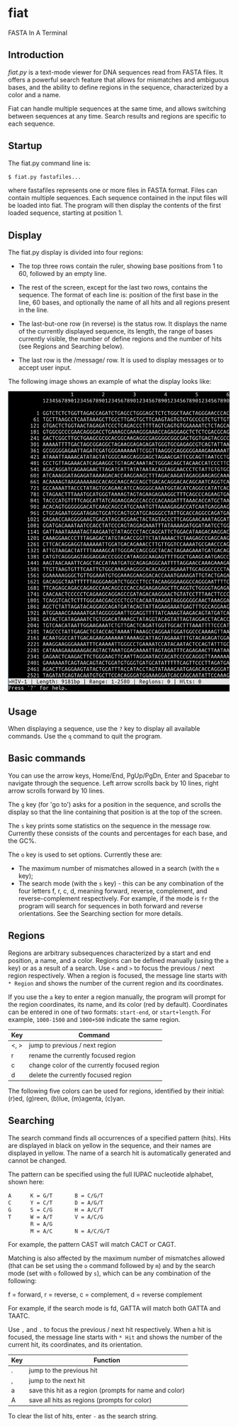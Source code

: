# fiat
FASTA In A Terminal

## Introduction

*fiat.py* is a text-mode viewer for DNA sequences read from FASTA files.
It offers a powerful search feature that allows for mismatches and ambiguous
bases, and the ability to define regions in the sequence, characterized by
a color and a name.

Fiat can handle multiple sequences at the same time, and allows switching between
sequences at any time. Search results and regions are specific to each sequence.

## Startup

The fiat.py command line is:

```bash
$ fiat.py fastafiles...
```

where fastafiles represents one or more files in FASTA format. Files can contain
multiple sequences. Each sequence contained in the input files will be loaded
into fiat. The program will then display the contents of the first loaded sequence,
starting at position 1.

## Display

The fiat.py display is divided into four regions:

* The top three rows contain the ruler, showing base positions from 1 to 60, followed
by an empty line.

* The rest of the screen, except for the last two rows, contains the sequence. The format
of each line is: position of the first base in the line, 60 bases, and optionally the name
of all hits and all regions present in the line.

* The last-but-one row (in reverse) is the status row. It displays the name of the currently displayed
sequence, its length, the range of bases currently visible, the number of define regions
and the number of hits (see Regions and Searching below).

* The last row is the /message/ row. It is used to display messages or to accept user input.

The following image shows an example of what the display looks like:

![demo screenshot](demo/screenshot.png)

## Usage

When displaying a sequence, use the `?` key to display all available commands. Use the `q` command
to quit the program.

## Basic commands

You can use the arrow keys, Home/End, PgUp/PgDn, Enter and Spacebar to navigate through the sequence.
Left arrow scrolls back by 10 lines, right arrow scrolls forward by 10 lines.

The `g` key (for 'go to') asks for a position in the sequence, and scrolls the display so that the
line containing that position is at the top of the screen.

The `s` key prints some statistics on the sequence in the message row. Currently these consists of
the counts and percentages for each base, and the GC%.

The `o` key is used to set options. Currently these are:
* The maximum number of mismatches allowed in a search (with the `m` key);
* The search mode (with the `s` key) - this can be any combination of the four letters f, r, c, d,
  meaning forward, reverse, complement, and reverse-complement respectively. For example, if the mode
  is `fr` the program will search for sequences in both forward and reverse orientations. See the Searching
  section for more details. 

## Regions

Regions are arbitrary subsequences characterized by a start and end position,
a name, and a color. Regions can be defined manually (using the `a` key) or
as a result of a search. Use `<` and `>` to focus the previous / next region
respectively. When a region is focused, the message line starts with `* Region`
and shows the number of the current region and its coordinates.

If you use the `a` key to enter a region manually, the program will prompt for the
region coordinates, its name, and its color (red by default). Coordinates can be entered
in one of two formats: `start-end`, or `start+length`. For example, `1000-1500` and `1000+500`
indicate the same region.

Key | Command
----|--------
<, >         | jump to previous / next region
r            | rename the currently focused region
c            | change color of the currently focused region
d            | delete the currently focused region

The following five colors can be used for regions, identified by their initial:
(r)ed, (g)reen, (b)lue, (m)agenta, (c)yan.

## Searching

The search command finds all occurrences of a specified pattern (hits). Hits are
displayed in black on yellow in the sequence, and their names are displayed in
yellow. The name of a search hit is automatically generated and cannot be changed. 

The pattern can be specified using the full IUPAC nucleotide alphabet, shown here:

```
A      K = G/T       B = C/G/T
C      Y = C/T       D = A/G/T
G      S = C/G       H = A/C/T
T      W = A/T       V = A/C/G
       R = A/G
       M = A/C       N = A/C/G/T
```

For example, the pattern CAST will match CACT or CAGT.

Matching is also affected by the maximum number of mismatches allowed (that can be
set using the `o` command followed by `m`) and by the search mode (set with `o`
followed by `s`), which can be any combination of the following:

  f = forward, r = reverse, c = complement, d = reverse complement

For example, if the search mode is fd, GATTA will match both GATTA and TAATC.

Use `,` and `.` to focus the previous / next hit respectively. When a hit is focused, 
the message line starts with `* Hit` and shows the number of the current hit, its 
coordinates, and its orientation.

Key | Function
----|---------
.    | jump to the previous hit
,    | jump to the next hit
a    | save this hit as a region (prompts for name and color)
A    | save all hits as regions (prompts for color)

To clear the list of hits, enter `-` as the search string.
